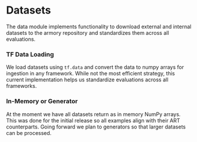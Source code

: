 # Datasets

The data module implements functionality to download external and internal datasets to
the armory repository and standardizes them across all evaluations.

### TF Data Loading
We load datasets using `tf.data` and convert the data to numpy arrays for ingestion in 
any framework. While not the most efficient strategy, this current implementation 
helps us standardize evaluations across all frameworks.

### In-Memory or Generator
At the moment we have all datasets return as in memory NumPy arrays. This was done for 
the initial release so all examples align with their ART counterparts. Going forward 
we plan to generators so that larger datasets can be processed.